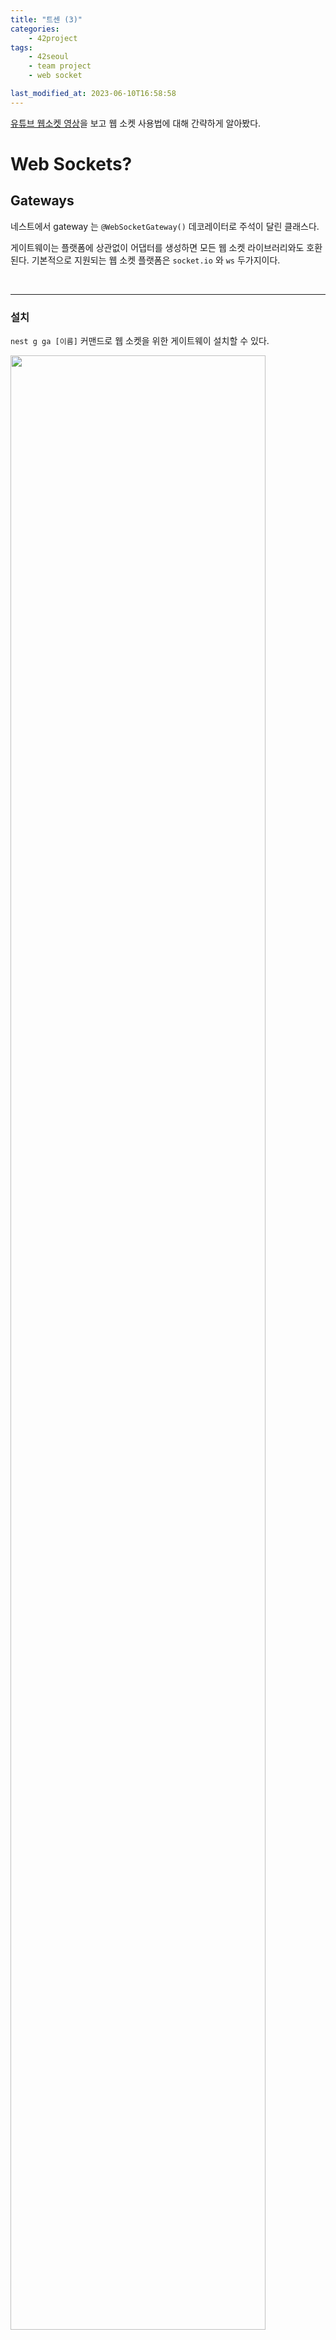 ```yaml
---
title: "트센 (3)"
categories:
    - 42project
tags:
    - 42seoul
    - team project
    - web socket

last_modified_at: 2023-06-10T16:58:58
---
```


[유튜브 웹소켓 영상](https://www.youtube.com/watch?v=iObzX8-Y5xg&t=1s)을 보고 웹 소켓 사용법에 대해 간략하게 알아봤다.

# Web Sockets?

## Gateways

네스트에서 gateway 는 `@WebSocketGateway()` 데코레이터로 주석이 달린 클래스다.

게이트웨이는 플랫폼에 상관없이 어댑터를 생성하면 모든 웹 소켓 라이브러리와도 호환된다. 기본적으로 지원되는 웹 소켓 플랫폼은 `socket.io` 와 `ws` 두가지이다.

<br>

---

### 설치

`nest g ga [이름]` 커맨드로 웹 소켓을 위한 게이트웨이 설치할 수 있다.

<img src="https://github.com/jae-hwan-kim/nest_js/assets/85930183/5bb340a4-0d22-46b0-a77b-20deff18c959" width="90%">

<br>

---

### 게이트웨이 파일 코드 작성

`~.gateway.ts` 폴더에 내용을 추가하자.

```ts
import { OnModuleInit } from '@nestjs/common';
import {
  MessageBody,
  SubscribeMessage,
  WebSocketGateway,
  WebSocketServer,
} from '@nestjs/websockets';
import { Server } from 'socket.io';

@WebSocketGateway()
export class TestGateway implements OnModuleInit {

  // 웹 소켓 서버 시작
  @WebSocketServer()
  server: Server; // npm install socket.io

  onModuleInit() {
    this.server.on('connection', (socket) => {
      console.log(socket.id);
      console.log('Connected');
    });
  }

  @SubscribeMessage('message')
  handleMessage(@MessageBody() body: any) {
    // console.log('client ', client);
    console.log('body ', body);
    // 다른 곳에 보냄
    this.server.emit('onMessage', {
      msg: 'New Message',
      content: body,
    });
  }

  @SubscribeMessage('events')
  handleEvent(@MessageBody() body: any) {
    this.server.emit('onReply', {
      msg: 'New Message',
      content: body,
    });
  }
```

여러가지 코드가 있는데 4가지만 살펴보자.

-   `@WebSocketServer()`<br>

    게이트웨이를 설치하면 기본적으로 입력되는 코드이다. `()` 안에 소켓 통신을 위한 포트 번호 등을 설정할 수 있는데, 없을 때는 해당 프로젝트가 연결되어있는 기본 포트로 연결된다.

    두번째 매개변수는 옵션을 추가할 수 있다고 하는데, 아직 어떤 역할을 하는지 아직 잘모르겠다.

    ```ts
    // @WebSocketGateway(81, { transports: ['websocket'] })
    // @WebSocketGateway(80, { namespace: 'events' })
    @WebSocketGateway()
    export class TestGateway implements OnModuleInit {
        ...
    }
    ```

<br>

-   `onModuleInit` <br>
    해당 모듈이 초기화될 때 호출된다. 여기서는 웹 소켓 서버가 잘시작됐는지 확인하기 위해 사용했다.

    ```ts
    // implements OnModuleInit 을 적어주자.
    @WebSocketGateway()
    export class TestGateway implements OnModuleInit {

    @WebSocketServer()
    server: Server;

    // Server 가 잘 동작했다면 console 에 관련 데이터와 'Connected' 를 출력하자.
    onModuleInit() {
      this.server.on('connection', (socket) => {
        console.log(socket.id);
        console.log('Connected');
      });
    }
    ```

<br>

-   `@SubscribeMessage`<br>

    소켓을 통해 전달 받을 수신 메시지 식별자 구독이 필요하다. (식별자가 정확한 표현인지는 잘 모르겠다.)

    아래 코드는 `message` 라는 식별자와 `events` 라는 식별자를 둔 코드다. 자세한 내용은 밑에서 테스트를 진행하며 이야기하자.

    ```ts
    @SubscribeMessage('message')
    handleMessage(@MessageBody() body: any) {
      console.log('body ', body);
      this.server.emit('onMessage', {
        msg: 'New Message',
        content: body,
      });
    }

    @SubscribeMessage('events')
    handleEvent(@MessageBody() body: any) {
      this.server.emit('onReply', {
      msg: 'New Message',
      content: body,
      });
    }
    ```

  <br>

-   `@MessageBody`

    구독한 식별자로부터 메시지를 받아오기 위한 데코레이터이다. 아래 코드에서는 받아온 데이터를 console 로 출력하고, `emit` 을 통해 응답한다.

    ```ts
    @SubscribeMessage('message')
    handleMessage(@MessageBody() body: any) {
      // console.log('client ', client);
      console.log('body ', body);
      // 다른 곳에 보냄
      this.server.emit('onMessage', {
        msg: 'New Message',
        content: body,
      });
    }
    ```

    `handleMessage(@MessageBody() body: any)` 부분은 `handleMessage(client: any, payload: any)`로 바꿀 수도 있다.

<br>

-   `emit`

    방금 전에 `emit`을 통해 응답한다고 애기했다. 이 때 어디에 무엇을 응답하는가??

    -   첫 번째 매개변수에 명시된 이벤트가 등록된 곳으로 응답을 보낸다.
    -   두 번째 매개 변수가 응답으로 보내질 데이터를 의미한다.

      <br>

    아래 코드에서 `handleMessage` 함수는 `onMessage` 라는 이벤트를, `handleEvent` 함수는 `onReply` 라는 이벤트가 등록된 곳으로 응답을 보낸다.

    각각 받은 데이터를 구조화하여 응답한다고 보면된다.

    ```ts
    @SubscribeMessage('message')
    handleMessage(@MessageBody() body: any) {
      this.server.emit('onMessage', {
        msg: 'New Message',
        content: body,
      });
    }

    @SubscribeMessage('events')
    handleEvent(@MessageBody() body: any) {
      this.server.emit('onReply', {
      msg: 'New Message',
      content: body,
      });
    }
    ```

<br>

---

## 테스트

Postman 을 활용해서 조금 더 이해해보자.

포스트맨로 소켓 서버에 데이터를 보내고, 소켓 서버는 `emit`을 통해 데이터를 다시 포스트맨에 보내자. 이 때 `식별자(subscribe)`와 `이벤트`를 활용한다.

<img src="https://github.com/jae-hwan-kim/nest_js/assets/85930183/e14aaec3-03ca-4597-b332-3d6739e46dc5" width="90%">

<br>

### ❒ Postman 을 사용하려면 먼저 프로토콜을 선택해줘야한다.

API 테스트를 할 때는 HTTP 를 썼지만 우리는 소켓 테스트이기 때문에 `Socket I.O`를 선택하자.

<img src="https://github.com/jae-hwan-kim/nest_js/assets/85930183/5d7091eb-cbbe-4f29-851f-b824a2ba7687" width="90%">

<br>

---

### ❒ 그 다음은 3가지를 설정해야한다.

<img src="https://github.com/jae-hwan-kim/nest_js/assets/85930183/a69a1266-783e-47ca-a6f5-dd599f04d3d6" width="90%">

<br>

**↘︎ 식별자 선택 \_ 그림의 1번 부분이다.**<br>

어떤 `@SubscribeMessage()`로 보낼 것인지 정해줘야한다.

```ts
// 1 번 박스 옆에 message 를 넣어주면 된다.
@SubscribeMessage('message')
handleMessage(@MessageBody() body: any) {
  ...
}

// 1 번 박스 옆에 events 를 넣어주면 된다.
@SubscribeMessage('events')
handleEvent(@MessageBody() body: any) {
  ...
}
```

**↘︎ 보낼 데이터 \_ 그림의 2번 부분이다.** <br>

보낼 메시지를 적자. 그림에서는 다음 데이터를 보낸다.

```
{
    "msg":"New Message",
    "content":"Hi~ How ard you???",
}
```

**↘︎ 이벤트 설정 \_ 그림의 3번 부분이다.** <br>

아래 코드에 따르면 첫번째 함수는 `message`로 온 요청을 받는다. 그 후 `emit` 함수가 설정한 `onMessage` 이벤트가 설정된 포스트맨 서버로 응답을 보낸다.

마찬가지로 두번째 함수는 `events`로 온 요청을 받고, `onReply` 이벤트가 설정된 포스트맨 서버로 응답을 보낸다.

```ts
@SubscribeMessage('message')
handleMessage(@MessageBody() body: any) {
  this.server.emit('onMessage', {
    msg: 'New Message',
    content: body,
  });
}

@SubscribeMessage('events')
handleEvent(@MessageBody() body: any) {
  this.server.emit('onReply', {
  msg: 'New Message',
  content: body,
  });
}
```

포스트맨에서 이벤트 설정은 위 그림의 3번 박스에서 한다. 추가 그림을 보자.

-   `onReply` 이벤트를 등록했다.

    <img src="https://github.com/jae-hwan-kim/nest_js/assets/85930183/d1a384ca-bab2-4c6f-a6f0-3ab7cd69749a" width="90%">

-   `onMessage` 이벤트를 등록했다.

    <img src="https://github.com/jae-hwan-kim/nest_js/assets/85930183/6624c183-4c86-4edb-8c0c-fbcd1fdc6a2e" width="90%">

---

### ❒ 설정을 마쳤다. 소켓 통신을 해보자

1. `message` 로 메시지 보내기

    <img src="https://github.com/jae-hwan-kim/nest_js/assets/85930183/bc3fc57b-00b5-4e24-b5b1-38a2381a5731" width="90%">

    <br>

2. `emit` 에 의해 `onMessage` 이벤트로 설정된 곳에 응답

    ```ts
    this.server.emit("onMessage", {
        msg: "New Message",
        content: body,
    });
    ```

    <img src="https://github.com/jae-hwan-kim/nest_js/assets/85930183/9b12ef1d-bad6-44c5-8c22-e736d9179041" width="90%">

<br>

3. `events` 로 메시지 보내기

    <img src="https://github.com/jae-hwan-kim/nest_js/assets/85930183/afc082d4-ba18-40f2-b5f8-74f4d4857a10" width="90%">

<br>

4. `emit` 에 의해 `onReply` 이벤트로 설정된 곳에 응답

    ```ts
    this.server.emit("onReply", {
        msg: "New Message",
        content: body,
    });
    ```

      <img width="1322" alt="image" src="https://github.com/jae-hwan-kim/nest_js/assets/85930183/afc082d4-ba18-40f2-b5f8-74f4d4857a10">

<br>

